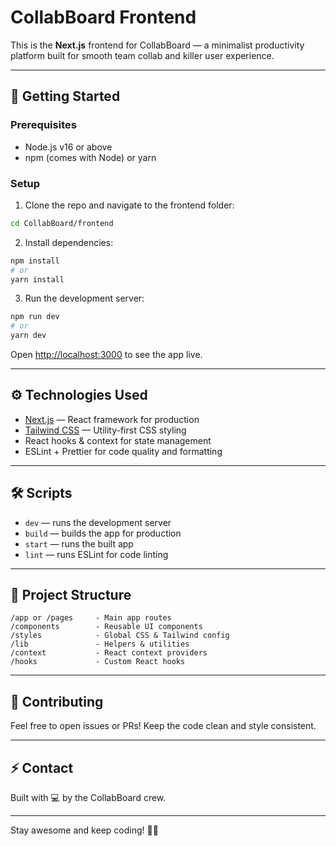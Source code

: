 # CollabBoard Frontend

This is the **Next.js** frontend for CollabBoard — a minimalist productivity platform built for smooth team collab and killer user experience.

---

## 🚀 Getting Started

### Prerequisites

- Node.js v16 or above
- npm (comes with Node) or yarn

### Setup

1. Clone the repo and navigate to the frontend folder:

```bash
cd CollabBoard/frontend
```

2. Install dependencies:

```bash
npm install
# or
yarn install
```

3. Run the development server:

```bash
npm run dev
# or
yarn dev
```

Open [http://localhost:3000](http://localhost:3000) to see the app live.

---

## ⚙️ Technologies Used

- [Next.js](https://nextjs.org/) — React framework for production
- [Tailwind CSS](https://tailwindcss.com/) — Utility-first CSS styling
- React hooks & context for state management
- ESLint + Prettier for code quality and formatting

---

## 🛠️ Scripts

- `dev` — runs the development server
- `build` — builds the app for production
- `start` — runs the built app
- `lint` — runs ESLint for code linting

---

## 📁 Project Structure

```
/app or /pages     - Main app routes
/components        - Reusable UI components
/styles            - Global CSS & Tailwind config
/lib               - Helpers & utilities
/context           - React context providers
/hooks             - Custom React hooks
```

---

## 🤝 Contributing

Feel free to open issues or PRs! Keep the code clean and style consistent.

---

## ⚡ Contact

Built with 💻 by the CollabBoard crew.

---

Stay awesome and keep coding! 🚀🔥
